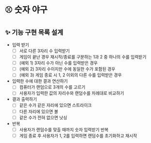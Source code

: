 # ⚾ 숫자 야구
## ✨ 기능 구현 목록 설계
- 입력 받기 
    - [ ] 서로 다른 3자리 수 입력받기
    - [ ] 게임이 끝난 경우 재시작/종료를 구분하는 1과 2 중 하나의 수를 입력받기
    - [ ] (예외 1) 3자리 수가 아닌 수를 입력받은 경우
    - [ ] (예외 2) 3자리 수이지만 수에 동일한 수가 포함된 경우
    - [ ] (예외 3) 게임 종료 시 1, 2 이외의 다른 수를 입력받은 경우
- 입력한 수에 대한 결과 연산하기
    - [ ] 컴퓨터가 랜덤으로 3개의 수를 고르기
    - [ ] 사용자가 입력한 값의 자리수와 랜덤수를 차례대로 비교하기
- 결과 출력하기
    - [ ] 같은 수가 같은 자리에 있으면 스트라이크
    - [ ] 다른 자리에 있으면 볼
    - [ ] 같은 수가 전혀 없으면 낫싱
-  반복
    - [ ] 사용자가 랜덤수를 맞출 때까지 숫자 입력받기 반복
    - [ ] 게임 종료 후 사용자가 1, 2를 입력하면 랜덤수를 초기화하고 재시작